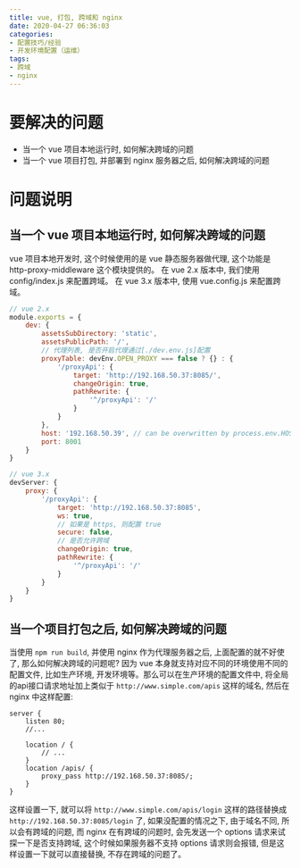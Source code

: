```yaml
---
title: vue, 打包, 跨域和 nginx
date: 2020-04-27 06:36:03
categories:
- 配置技巧/经验
- 开发环境配置（运维）
tags:
- 跨域
- nginx
---
```


# 要解决的问题

* 当一个 vue 项目本地运行时, 如何解决跨域的问题
* 当一个 vue 项目打包, 并部署到 nginx 服务器之后, 如何解决跨域的问题

# 问题说明

## 当一个 vue 项目本地运行时, 如何解决跨域的问题

vue 项目本地开发时, 这个时候使用的是 vue 静态服务器做代理, 这个功能是 http-proxy-middleware 这个模块提供的。
在 vue 2.x 版本中, 我们使用 config/index.js 来配置跨域。
在 vue 3.x 版本中, 使用 vue.config.js 来配置跨域。

<!--more-->

```js
// vue 2.x
module.exports = {
    dev: {
        assetsSubDirectory: 'static',
        assetsPublicPath: '/',
        // 代理列表, 是否开启代理通过[./dev.env.js]配置
        proxyTable: devEnv.OPEN_PROXY === false ? {} : {
            '/proxyApi': {
                target: 'http://192.168.50.37:8085/',
                changeOrigin: true,
                pathRewrite: {
                    '^/proxyApi': '/'
                }
            }
        },
        host: '192.168.50.39', // can be overwritten by process.env.HOST
        port: 8001
    }
}

// vue 3.x
devServer: {
    proxy: {
	    '/proxyApi': {
		    target: 'http://192.168.50.37:8085',
			ws: true,
			// 如果是 https, 则配置 true
			secure: false,
			// 是否允许跨域
			changeOrigin: true,
			pathRewrite: {
			    '^/proxyApi': '/'
			}
		}
	}
}
```

## 当一个项目打包之后, 如何解决跨域的问题

当使用 `npm run build`, 并使用 nginx 作为代理服务器之后, 上面配置的就不好使了, 那么如何解决跨域的问题呢?
因为 vue 本身就支持对应不同的环境使用不同的配置文件, 比如生产环境, 开发环境等。那么可以在生产环境的配置文件中, 将全局的api接口请求地址加上类似于 `http://www.simple.com/apis` 这样的域名, 然后在 nginx 中这样配置:

```
server {
	listen 80;
	//...

	location / {
		// ...
	}
	location /apis/ {
		proxy_pass http://192.168.50.37:8085/;
	}
}
```

这样设置一下, 就可以将 `http://www.simple.com/apis/login` 这样的路径替换成 `http://192.168.50.37:8085/login` 了, 如果没配置的情况之下, 由于域名不同, 所以会有跨域的问题, 而 nginx 在有跨域的问题时, 会先发送一个 options 请求来试探一下是否支持跨域, 这个时候如果服务器不支持 options 请求则会报错, 但是这样设置一下就可以直接替换, 不存在跨域的问题了。
